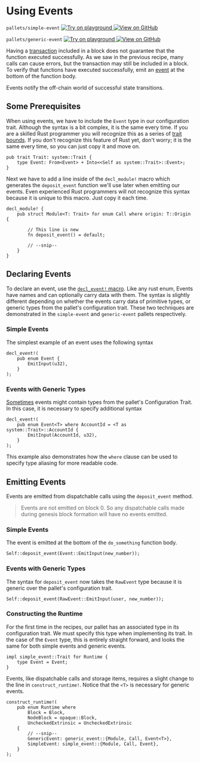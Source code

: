 # Using Events

`pallets/simple-event`
[
	![Try on playground](https://img.shields.io/badge/Playground-Try%20it!-brightgreen?logo=Parity%20Substrate)
](https://playground-staging.substrate.dev/?deploy=recipes&files=%2Fhome%2Fsubstrate%2Fworkspace%2Fpallets%2Fsimple-event%2Fsrc%2Flib.rs)
[
	![View on GitHub](https://img.shields.io/badge/Github-View%20Code-brightgreen?logo=github)
](https://github.com/substrate-developer-hub/recipes/tree/master/pallets/simple-event/src/lib.rs)

`pallets/generic-event`
[
	![Try on playground](https://img.shields.io/badge/Playground-Try%20it!-brightgreen?logo=Parity%20Substrate)
](https://playground-staging.substrate.dev/?deploy=recipes&files=%2Fhome%2Fsubstrate%2Fworkspace%2Fpallets%2Fgeneric-event%2Fsrc%2Flib.rs)
[
	![View on GitHub](https://img.shields.io/badge/Github-View%20Code-brightgreen?logo=github)
](https://github.com/substrate-developer-hub/recipes/tree/master/pallets/generic-event/src/lib.rs)

Having a [transaction](https://substrate.dev/docs/en/knowledgebase/getting-started/glossary#transaction) included in a
block does not guarantee that the function executed successfully. As we saw in the previous recipe,
many calls can cause errors, but the transaction may still be included in a block. To verify that
functions have executed successfully, emit an
[event](https://substrate.dev/docs/en/knowledgebase/getting-started/glossary#events) at the bottom of the function body.

Events notify the off-chain world of successful state transitions.

## Some Prerequisites

When using events, we have to include the `Event` type in our configuration trait. Although the
syntax is a bit complex, it is the same every time. If you are a skilled Rust programmer you will
recognize this as a series of [trait bounds](https://doc.rust-lang.org/book/ch10-02-traits.html). If
you don't recognize this feature of Rust yet, don't worry; it is the same every time, so you can
just copy it and move on.

```rust, ignore
pub trait Trait: system::Trait {
	type Event: From<Event> + Into<<Self as system::Trait>::Event>;
}
```

Next we have to add a line inside of the `decl_module!` macro which generates the `deposit_event`
function we'll use later when emitting our events. Even experienced Rust programmers will not
recognize this syntax because it is unique to this macro. Just copy it each time.

```rust, ignore
decl_module! {
	pub struct Module<T: Trait> for enum Call where origin: T::Origin {

		// This line is new
		fn deposit_event() = default;

		// --snip--
	}
}
```

## Declaring Events

To declare an event, use the
[`decl_event!` macro](https://substrate.dev/rustdocs/v2.0.0-rc4/frame_support/macro.decl_event.html). Like any rust
enum, Events have names and can optionally carry data with them. The syntax is slightly different
depending on whether the events carry data of primitive types, or generic types from the pallet's
configuration trait. These two techniques are demonstrated in the `simple-event` and `generic-event`
pallets respectively.

### Simple Events

The simplest example of an event uses the following syntax

```rust, ignore
decl_event!(
	pub enum Event {
		EmitInput(u32),
	}
);
```

### Events with Generic Types

[Sometimes](https://github.com/substrate-developer-hub/recipes/tree/master/pallets/generic-event)
events might contain types from the pallet's Configuration Trait. In this case, it is necessary to
specify additional syntax

```rust, ignore
decl_event!(
	pub enum Event<T> where AccountId = <T as system::Trait>::AccountId {
		EmitInput(AccountId, u32),
	}
);
```

This example also demonstrates how the `where` clause can be used to specify type aliasing for more
readable code.

## Emitting Events

Events are emitted from dispatchable calls using the `deposit_event` method.

> Events are not emitted on block 0. So any dispatchable calls made during genesis block formation
> will have no events emitted.

### Simple Events

The event is emitted at the bottom of the `do_something` function body.

```rust, ignore
Self::deposit_event(Event::EmitInput(new_number));
```

### Events with Generic Types

The syntax for `deposit_event` now takes the `RawEvent` type because it is generic over the pallet's
configuration trait.

```rust, ignore
Self::deposit_event(RawEvent::EmitInput(user, new_number));
```

### Constructing the Runtime

For the first time in the recipes, our pallet has an associated type in its configuration trait. We
must specify this type when implementing its trait. In the case of the `Event` type, this is
entirely straight forward, and looks the same for both simple events and generic events.

```rust, ignore
impl simple_event::Trait for Runtime {
	type Event = Event;
}
```

Events, like dispatchable calls and storage items, requires a slight change to the line in
`construct_runtime!`. Notice that the `<T>` is necessary for generic events.

```rust, ignore
construct_runtime!(
	pub enum Runtime where
		Block = Block,
		NodeBlock = opaque::Block,
		UncheckedExtrinsic = UncheckedExtrinsic
	{
		// --snip--
		GenericEvent: generic_event::{Module, Call, Event<T>},
		SimpleEvent: simple_event::{Module, Call, Event},
	}
);
```
